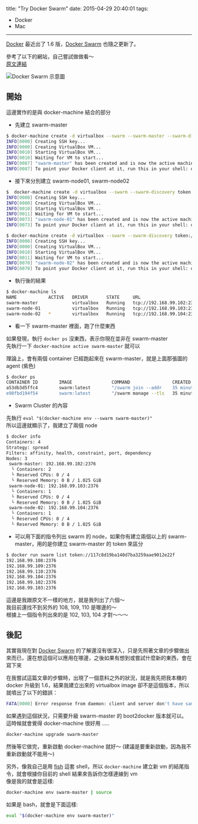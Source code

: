 title: "Try Docker Swarm"
date: 2015-04-29 20:40:01
tags:
- Docker
- Mac
---

[Docker] 最近出了 1.6 版，[Docker Swarm] 也隨之更新了。  

參考了以下的網站，自己嘗試做做看～  
[原文連結](https://www.voxxed.com/blog/2015/04/clustering-using-docker-swarm-0-2-0/) 

<!--more-->

![Docker Swarm 示意圖](http://blog.arungupta.me/wp-content/uploads/2015/04/docker-swarm-cluster.png)

## 開始

這邊實作的是與 docker-machine 結合的部分  

* 先建立 swarm-master  

```bash
$ docker-machine create -d virtualbox --swarm --swarm-master --swarm-discovery token://117c8d19ba140d7ba3259aae9012e22f swarm-master
INFO[0000] Creating SSH key...
INFO[0000] Creating VirtualBox VM...
INFO[0010] Starting VirtualBox VM...
INFO[0010] Waiting for VM to start...
INFO[0087] "swarm-master" has been created and is now the active machine.
INFO[0087] To point your Docker client at it, run this in your shell: docker-machine env swarm-master | source
```

* 接下來分別建立 swarm-node01, swarm-node02  

```bash
$  docker-machine create -d virtualbox --swarm --swarm-discovery token://117c8d19ba140d7ba3259aae9012e22f swarm-node-01
INFO[0000] Creating SSH key...
INFO[0000] Creating VirtualBox VM...
INFO[0010] Starting VirtualBox VM...
INFO[0011] Waiting for VM to start...
INFO[0073] "swarm-node-01" has been created and is now the active machine.
INFO[0073] To point your Docker client at it, run this in your shell: docker-machine env swarm-node-01 | source
```

```bash
$ docker-machine create -d virtualbox --swarm --swarm-discovery token://117c8d19ba140d7ba3259aae9012e22f swarm-node-02
INFO[0000] Creating SSH key...
INFO[0000] Creating VirtualBox VM...
INFO[0010] Starting VirtualBox VM...
INFO[0011] Waiting for VM to start...
INFO[0070] "swarm-node-02" has been created and is now the active machine.
INFO[0070] To point your Docker client at it, run this in your shell: docker-machine env swarm-node-02 | source
```
* 執行後的結果  
 
```bash
$ docker-machine ls
NAME            ACTIVE   DRIVER       STATE     URL                         SWARM
swarm-master             virtualbox   Running   tcp://192.168.99.102:2376   swarm-master (master)
swarm-node-01            virtualbox   Running   tcp://192.168.99.103:2376   swarm-master
swarm-node-02   *        virtualbox   Running   tcp://192.168.99.104:2376   swarm-master
```

* 看一下 swarm-master 裡面，跑了什麼東西   

如果發現，執行 `docker ps` 沒東西，表示你現在並非在 swarm-master  
先執行一下 `docker-machine active swarm-master` 就可以  

理論上，會有兩個 container 已經跑起來在 swarm-master，就是上面那張圖的 agent (紫色)

```bash
$ docker ps
CONTAINER ID        IMAGE               COMMAND                CREATED             STATUS              PORTS                              NAMES
a53db3d5ffc4        swarm:latest        "/swarm join --addr    35 minutes ago      Up 16 minutes       2375/tcp                           swarm-agent
e98fbd194f54        swarm:latest        "/swarm manage --tls   35 minutes ago      Up 16 minutes       2375/tcp, 0.0.0.0:3376->3376/tcp   swarm-agent-master
```
* Swarm Cluster 的內容

先執行 `eval "$(docker-machine env --swarm swarm-master)"`  
所以這邊就顯示了，我建立了兩個 node  

```bash
$ docker info
Containers: 4
Strategy: spread
Filters: affinity, health, constraint, port, dependency
Nodes: 3
 swarm-master: 192.168.99.102:2376
  └ Containers: 2
  └ Reserved CPUs: 0 / 4
  └ Reserved Memory: 0 B / 1.025 GiB
 swarm-node-01: 192.168.99.103:2376
  └ Containers: 1
  └ Reserved CPUs: 0 / 4
  └ Reserved Memory: 0 B / 1.025 GiB
 swarm-node-02: 192.168.99.104:2376
  └ Containers: 1
  └ Reserved CPUs: 0 / 4
  └ Reserved Memory: 0 B / 1.025 GiB
```

* 可以用下面的指令列出 swarm 的 node，如果你有建立兩個以上的 swarm-master，用的是你建立 swarm-master 的 token 來區分     

```bash
$ docker run swarm list token://117c8d19ba140d7ba3259aae9012e22f
192.168.99.108:2376
192.168.99.109:2376
192.168.99.110:2376
192.168.99.104:2376
192.168.99.102:2376
192.168.99.103:2376
```
這邊是我跟原文不一樣的地方，就是我列出了六個～    
我目前還找不到另外的 108, 109, 110 是哪邊的～  
根據上一個指令列出來的是 102, 103, 104 才對～～～   


## 後記

其實我現在對 [Docker Swarm] 的了解還沒有很深入，只是先照著文章的步驟做出來而已，還在想這個可以應用在哪邊，之後如果有想到或嘗試什麼新的東西，會在寫下來     

在我嘗試這篇文章的步驟時，出現了一個意料之外的狀況，就是我先把我本機的 docker 升級到 1.6，結果我建立出來的 virtualbox image 卻不是這個版本，所以就噴出了以下的錯誤：  

```bash
FATA[0000] Error response from daemon: client and server don't have same version (client : 1.18, server: 1.17)
```

如果遇到這個狀況，只需要升級 swarm-master 的 boot2docker 版本就可以。  
這時候就會覺得 docker-machine 很好用 .....    

```bash
docker-machine upgrade swarm-master
```

然後等它做完，重新啟動 docker-machine 就好～ (建議是要重新啟動，因為我不重新啟動就不能用～)    

另外，像我自己是用 [fish] 這套 shell，所以 `docker-machine` 建立新 vm 的結尾指令，就會根據你目前的 shell 結果來告訴你怎樣連線到 vm  
像是我的就會是這樣:  

```bash
docker-machine env swarm-master | source
```

如果是 bash，就會是下面這樣:   

```bash
eval "$(docker-machine env swarm-master)"
```

[Docker Swarm]: https://docs.docker.com/swarm/
[Docker]: https://www.docker.com
[fish]: http://fishshell.com